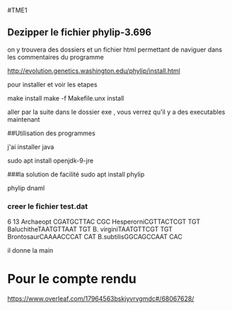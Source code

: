 #TME1

## Dezipper le fichier phylip-3.696

on y trouvera des dossiers et un fichier html permettant de naviguer dans les commentaires du programme


http://evolution.genetics.washington.edu/phylip/install.html

pour installer et voir les etapes


make install
make -f Makefile.unx install

aller par la suite dans le dossier exe , vous verrez qu'il y a des executables maintenant



##Utilisation des programmes

j'ai installer java 

sudo apt install openjdk-9-jre



###la solution de facilité 
sudo apt install phylip 

phylip dnaml


### creer le fichier test.dat

   6   13
Archaeopt CGATGCTTAC CGC
HesperorniCGTTACTCGT TGT
BaluchitheTAATGTTAAT TGT
B. virginiTAATGTTCGT TGT
BrontosaurCAAAACCCAT CAT
B.subtilisGGCAGCCAAT CAC

il donne la main 


# Pour le compte rendu
https://www.overleaf.com/17964563bskjyvrvgmdc#/68067628/
